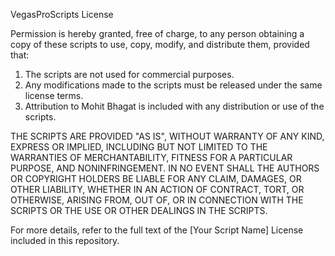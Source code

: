 VegasProScripts License

Permission is hereby granted, free of charge, to any person obtaining a copy of these scripts to use, copy, modify, and distribute them, provided that:

1. The scripts are not used for commercial purposes.
2. Any modifications made to the scripts must be released under the same license terms.
3. Attribution to Mohit Bhagat is included with any distribution or use of the scripts.

THE SCRIPTS ARE PROVIDED "AS IS", WITHOUT WARRANTY OF ANY KIND, EXPRESS OR IMPLIED, INCLUDING BUT NOT LIMITED TO THE WARRANTIES OF MERCHANTABILITY, 
FITNESS FOR A PARTICULAR PURPOSE, AND NONINFRINGEMENT. IN NO EVENT SHALL THE AUTHORS OR COPYRIGHT HOLDERS BE LIABLE FOR ANY CLAIM, DAMAGES, OR OTHER LIABILITY, 
WHETHER IN AN ACTION OF CONTRACT, TORT, OR OTHERWISE, ARISING FROM, OUT OF, OR IN CONNECTION WITH THE SCRIPTS OR THE USE OR OTHER DEALINGS IN THE SCRIPTS.

For more details, refer to the full text of the [Your Script Name] License included in this repository.

